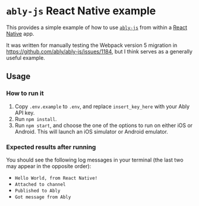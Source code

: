 # `ably-js` React Native example

This provides a simple example of how to use [`ably-js`](https://github.com/ably/ably-js) from within a [React Native](https://reactnative.dev) app.

It was written for manually testing the Webpack version 5 migration in https://github.com/ably/ably-js/issues/1184, but I think serves as a generally useful example.

## Usage

### How to run it

1. Copy `.env.example` to `.env`, and replace `insert_key_here` with your Ably API key.
2. Run `npm install`.
3. Run `npm start`, and choose the one of the options to run on either iOS or Android. This will launch an iOS simulator or Android emulator.

### Expected results after running

You should see the following log messages in your terminal (the last two may appear in the opposite order):

- `Hello World, from React Native!`
- `Attached to channel`
- `Published to Ably`
- `Got message from Ably`
